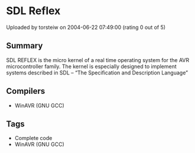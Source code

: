 # SDL Reflex

Uploaded by torsteiw on 2004-06-22 07:49:00 (rating 0 out of 5)

## Summary

SDL REFLEX is the micro kernel of a real time operating system for the AVR microcontroller family. The kernel is especially designed to implement systems described in SDL – “The Specification and Description Language”

## Compilers

- WinAVR (GNU GCC)

## Tags

- Complete code
- WinAVR (GNU GCC)
